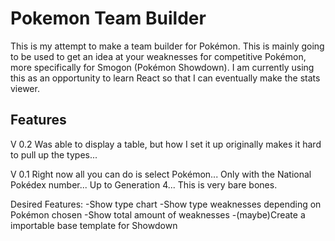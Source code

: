 # Pokemon Team Builder

This is my attempt to make a team builder for Pokémon. This is mainly going to be used to get an idea at your weaknesses for competitive Pokémon, more specifically for Smogon (Pokémon Showdown).
I am currently using this as an opportunity to learn React so that I can eventually make the stats viewer.

## Features
V 0.2
Was able to display a table, but how I set it up originally makes it hard to pull up the types...

V 0.1
Right now all you can do is select Pokémon... Only with the National Pokédex number... Up to Generation 4... This is very bare bones.

Desired Features:
 -Show type chart
 -Show type weaknesses depending on Pokémon chosen
 -Show total amount of weaknesses
 -(maybe)Create a importable base template for Showdown


